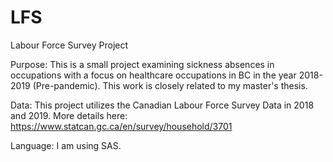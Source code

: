 # LFS
Labour Force Survey Project


Purpose: This is a small project examining sickness absences in occupations 
with a focus on healthcare occupations in BC in the year 2018-2019 (Pre-pandemic). 
This work is closely related to my master's thesis.

Data: This project utilizes the Canadian Labour Force Survey Data in 2018 and 2019. 
More details here: https://www.statcan.gc.ca/en/survey/household/3701 


Language: I am using SAS.


